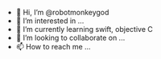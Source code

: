 - 👋 Hi, I’m @robotmonkeygod
- 👀 I’m interested in ...
- 🌱 I’m currently learning swift, objective C
- 💞️ I’m looking to collaborate on ...
- 📫 How to reach me ...

<!---
robotmonkeygod/robotmonkeygod is a ✨ special ✨ repository because its `README.md` (this file) appears on your GitHub profile.
You can click the Preview link to take a look at your changes.
--->
